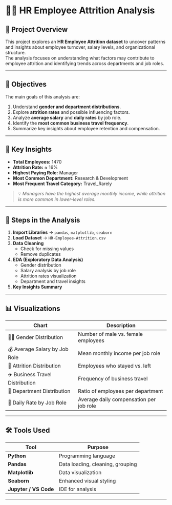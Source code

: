 # 🧑‍💼 HR Employee Attrition Analysis

## 📌 Project Overview
This project explores an **HR Employee Attrition dataset** to uncover patterns and insights about employee turnover, salary levels, and organizational structure.  
The analysis focuses on understanding what factors may contribute to employee attrition and identifying trends across departments and job roles.

---

## 🎯 Objectives
The main goals of this analysis are:
1. Understand **gender and department distributions**.
2. Explore **attrition rates** and possible influencing factors.
3. Analyze **average salary** and **daily rates** by job role.
4. Identify the **most common business travel frequency**.
5. Summarize key insights about employee retention and compensation.

---

## 🧠 Key Insights
- **Total Employees:** 1470  
- **Attrition Rate:** ≈ 16%  
- **Highest Paying Role:** Manager  
- **Most Common Department:** Research & Development  
- **Most Frequent Travel Category:** Travel_Rarely  

> 💡 *Managers have the highest average monthly income, while attrition is more common in lower-level roles.*

---

## 🧩 Steps in the Analysis
1. **Import Libraries** → `pandas`, `matplotlib`, `seaborn`
2. **Load Dataset** → `HR-Employee-Attrition.csv`
3. **Data Cleaning**
   - Check for missing values  
   - Remove duplicates  
4. **EDA (Exploratory Data Analysis)**
   - Gender distribution  
   - Salary analysis by job role  
   - Attrition rates visualization  
   - Department and travel insights  
5. **Key Insights Summary**

---

## 📊 Visualizations
| Chart | Description |
|-------|--------------|
| 👩‍💼 Gender Distribution | Number of male vs. female employees |
| 💰 Average Salary by Job Role | Mean monthly income per job role |
| 🔄 Attrition Distribution | Employees who stayed vs. left |
| ✈️ Business Travel Distribution | Frequency of business travel |
| 🏢 Department Distribution | Ratio of employees per department |
| 🧾 Daily Rate by Job Role | Average daily compensation per job role |

---

## 🛠️ Tools Used
| Tool | Purpose |
|------|----------|
| **Python** | Programming language |
| **Pandas** | Data loading, cleaning, grouping |
| **Matplotlib** | Data visualization |
| **Seaborn** | Enhanced visual styling |
| **Jupyter / VS Code** | IDE for analysis |

---